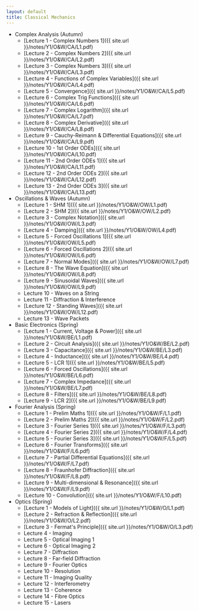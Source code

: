 ```yaml
---
layout: default
title: Classical Mechanics
---
```


- Complex Analysis (Autumn)
  - [Lecture 1 - Complex Numbers 1]({{ site.url }}/notes/Y1/O&W/CA/L1.pdf)
  - [Lecture 2 - Complex Numbers 2]({{ site.url }}/notes/Y1/O&W/CA/L2.pdf)
  - [Lecture 3 - Complex Numbers 3]({{ site.url }}/notes/Y1/O&W/CA/L3.pdf)
  - [Lecture 4 - Functions of Complex Variables]({{ site.url }}/notes/Y1/O&W/CA/L4.pdf)
  - [Lecture 5 - Convergence]({{ site.url }}/notes/Y1/O&W/CA/L5.pdf)
  - [Lecture 6 - Complex Trig Functions]({{ site.url }}/notes/Y1/O&W/CA/L6.pdf)
  - [Lecture 7 - Complex Logarithm]({{ site.url }}/notes/Y1/O&W/CA/L7.pdf)
  - [Lecture 8 - Complex Derivative]({{ site.url }}/notes/Y1/O&W/CA/L8.pdf)
  - [Lecture 9 - Cauchy-Reimann & Differential Equations]({{ site.url }}/notes/Y1/O&W/CA/L9.pdf)
  - [Lecture 10 - 1st Order ODEs]({{ site.url }}/notes/Y1/O&W/CA/L10.pdf)
  - [Lecture 11 - 2nd Order ODEs 1]({{ site.url }}/notes/Y1/O&W/CA/L11.pdf)
  - [Lecture 12 - 2nd Order ODEs 2]({{ site.url }}/notes/Y1/O&W/CA/L12.pdf)
  - [Lecture 13 - 2nd Order ODEs 3]({{ site.url }}/notes/Y1/O&W/CA/L13.pdf)
- Oscillations & Waves (Autumn)
  - [Lecture 1 - SHM 1]({{ site.url }}/notes/Y1/O&W/OW/L1.pdf)
  - [Lecture 2 - SHM 2]({{ site.url }}/notes/Y1/O&W/OW/L2.pdf)
  - [Lecture 3 - Complex Notation]({{ site.url }}/notes/Y1/O&W/OW/L3.pdf)
  - [Lecture 4 - Damping]({{ site.url }}/notes/Y1/O&W/OW/L4.pdf)
  - [Lecture 5 - Forced Oscillations 1]({{ site.url }}/notes/Y1/O&W/OW/L5.pdf)
  - [Lecture 6 - Forced Oscillations 2]({{ site.url }}/notes/Y1/O&W/OW/L6.pdf)
  - [Lecture 7 - Normal Modes]({{ site.url }}/notes/Y1/O&W/OW/L7.pdf)
  - [Lecture 8 - The Wave Equation]({{ site.url }}/notes/Y1/O&W/OW/L8.pdf)
  - [Lecture 9 - Sinusoidal Waves]({{ site.url }}/notes/Y1/O&W/OW/L9.pdf)
  - Lecture 10 - Waves on a String
  - Lecture 11 - Diffraction & Interference
  - [Lecture 12 - Standing Waves]({{ site.url }}/notes/Y1/O&W/OW/L12.pdf)
  - Lecture 13 - Wave Packets
- Basic Electronics (Spring)
  - [Lecture 1 - Current, Voltage & Power]({{ site.url }}/notes/Y1/O&W/BE/L1.pdf)
  - [Lecture 2 - Circuit Analysis]({{ site.url }}/notes/Y1/O&W/BE/L2.pdf)
  - [Lecture 3 - Capacitance]({{ site.url }}/notes/Y1/O&W/BE/L3.pdf)
  - [Lecture 4 - Inductance]({{ site.url }}/notes/Y1/O&W/BE/L4.pdf)
  - [Lecture 5 - LCR 1]({{ site.url }}/notes/Y1/O&W/BE/L5.pdf)
  - [Lecture 6 - Forced Oscillations]({{ site.url }}/notes/Y1/O&W/BE/L6.pdf)
  - [Lecture 7 - Complex Impedance]({{ site.url }}/notes/Y1/O&W/BE/L7.pdf)
  - [Lecture 8 - Filters]({{ site.url }}/notes/Y1/O&W/BE/L8.pdf)
  - [Lecture 9 - LCR 2]({{ site.url }}/notes/Y1/O&W/BE/L9.pdf)
- Fourier Analysis (Spring)
  - [Lecture 1 - Prelim Maths 1]({{ site.url }}/notes/Y1/O&W/F/L1.pdf)
  - [Lecture 2 - Prelim Maths 2]({{ site.url }}/notes/Y1/O&W/F/L2.pdf)
  - [Lecture 3 - Fourier Series 1]({{ site.url }}/notes/Y1/O&W/F/L3.pdf)
  - [Lecture 4 - Fourier Series 2]({{ site.url }}/notes/Y1/O&W/F/L4.pdf)
  - [Lecture 5 - Fourier Series 3]({{ site.url }}/notes/Y1/O&W/F/L5.pdf)
  - [Lecture 6 - Fourier Transforms]({{ site.url }}/notes/Y1/O&W/F/L6.pdf)
  - [Lecture 7 - Partial Differential Equations]({{ site.url }}/notes/Y1/O&W/F/L7.pdf)
  - [Lecture 8 - Fraunhofer Diffraction]({{ site.url }}/notes/Y1/O&W/F/L8.pdf)
  - [Lecture 9 - Multi-dimensional & Resonance]({{ site.url }}/notes/Y1/O&W/F/L9.pdf)
  - [Lecture 10 - Convolution]({{ site.url }}/notes/Y1/O&W/F/L10.pdf)
- Optics (Spring)
  - [Lecture 1 - Models of Light]({{ site.url }}/notes/Y1/O&W/O/L1.pdf)
  - [Lecture 2 - Refraction & Reflection]({{ site.url }}/notes/Y1/O&W/O/L2.pdf)
  - [Lecture 3 - Fermat's Principle]({{ site.url }}/notes/Y1/O&W/O/L3.pdf)
  - Lecture 4 - Imaging
  - Lecture 5 - Optical Imaging 1
  - Lecture 6 - Optical Imaging 2
  - Lecture 7 - Diffraction
  - Lecture 8 - Far-field Diffraction
  - Lecture 9 - Fourier Optics
  - Lecture 10 - Resolution
  - Lecture 11 - Imaging Quality
  - Lecture 12 - Interferometry
  - Lecture 13 - Coherence
  - Lecture 14 - Fibre Optics
  - Lecture 15 - Lasers
